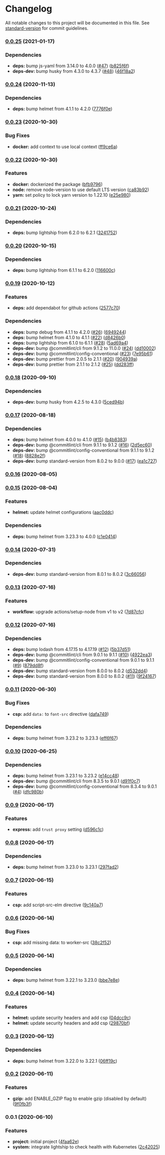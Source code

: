 # Changelog

All notable changes to this project will be documented in this file. See [standard-version](https://github.com/conventional-changelog/standard-version) for commit guidelines.

### [0.0.25](https://github.com/hckhanh/express-spa/compare/v0.0.24...v0.0.25) (2021-01-17)


### Dependencies

* **deps:** bump js-yaml from 3.14.0 to 4.0.0 ([#47](https://github.com/hckhanh/express-spa/issues/47)) ([b825f6f](https://github.com/hckhanh/express-spa/commit/b825f6fc01d54bc25ccf4566d008c13b5911dc09))
* **deps-dev:** bump husky from 4.3.0 to 4.3.7 ([#48](https://github.com/hckhanh/express-spa/issues/48)) ([46f18a2](https://github.com/hckhanh/express-spa/commit/46f18a23b6720762582d3668653ccd81cbdc17c0))

### [0.0.24](https://github.com/hckhanh/express-spa/compare/v0.0.23...v0.0.24) (2020-11-13)


### Dependencies

* **deps:** bump helmet from 4.1.1 to 4.2.0 ([7776f0e](https://github.com/hckhanh/express-spa/commit/7776f0e2b3347df0cf7115e535279cf968d02d43))

### [0.0.23](https://github.com/hckhanh/express-spa/compare/v0.0.22...v0.0.23) (2020-10-30)


### Bug Fixes

* **docker:** add context to use local context ([ff9ce6a](https://github.com/hckhanh/express-spa/commit/ff9ce6a990eaa915adc3f72675eae615ac94f8cd))

### [0.0.22](https://github.com/hckhanh/express-spa/compare/v0.0.21...v0.0.22) (2020-10-30)


### Features

* **docker:** dockerized the package ([bfb9796](https://github.com/hckhanh/express-spa/commit/bfb97961f35610875e0754ec01f66f59a176e7b4))
* **node:** remove node-version to use default LTS version ([ca83b92](https://github.com/hckhanh/express-spa/commit/ca83b92226ac55280f7650fcccdda92532f6b883))
* **yarn:** set policy to lock yarn version to 1.22.10 ([e25e980](https://github.com/hckhanh/express-spa/commit/e25e9805316f88bcc659a62953795e2658f069e3))

### [0.0.21](https://github.com/hckhanh/express-spa/compare/v0.0.20...v0.0.21) (2020-10-24)


### Dependencies

* **deps:** bump lightship from 6.2.0 to 6.2.1 ([3241752](https://github.com/hckhanh/express-spa/commit/3241752649859ea949da3b2665527e38c0249165))

### [0.0.20](https://github.com/hckhanh/express-spa/compare/v0.0.19...v0.0.20) (2020-10-15)


### Dependencies

* **deps:** bump lightship from 6.1.1 to 6.2.0 ([116600c](https://github.com/hckhanh/express-spa/commit/116600c457922835cb784e4278e610cbc61c88d2))

### [0.0.19](https://github.com/hckhanh/express-spa/compare/v0.0.18...v0.0.19) (2020-10-12)


### Features

* **deps:** add dependabot for github actions ([2577c70](https://github.com/hckhanh/express-spa/commit/2577c700e1ce7e9226a82f8510a56be4226737bf))


### Dependencies

* **deps:** bump debug from 4.1.1 to 4.2.0 ([#26](https://github.com/hckhanh/express-spa/issues/26)) ([6949244](https://github.com/hckhanh/express-spa/commit/69492448b3d4b91bd66a518ba260cc5e12ad7c12))
* **deps:** bump helmet from 4.1.0 to 4.1.1 ([#22](https://github.com/hckhanh/express-spa/issues/22)) ([d8426b0](https://github.com/hckhanh/express-spa/commit/d8426b064d757cd8d7d5100b3faa9d8a95990262))
* **deps:** bump lightship from 6.1.0 to 6.1.1 ([#28](https://github.com/hckhanh/express-spa/issues/28)) ([5ad69a4](https://github.com/hckhanh/express-spa/commit/5ad69a47f66518616482e31ebf3f455700331cd9))
* **deps-dev:** bump @commitlint/cli from 9.1.2 to 11.0.0 ([#24](https://github.com/hckhanh/express-spa/issues/24)) ([dd10002](https://github.com/hckhanh/express-spa/commit/dd1000282444e76b6082fcea86f4863971a8ed5e))
* **deps-dev:** bump @commitlint/config-conventional ([#23](https://github.com/hckhanh/express-spa/issues/23)) ([7e95b61](https://github.com/hckhanh/express-spa/commit/7e95b61a3f8275cfd0dc28ea6419b428916acb35))
* **deps-dev:** bump prettier from 2.0.5 to 2.1.1 ([#20](https://github.com/hckhanh/express-spa/issues/20)) ([904939a](https://github.com/hckhanh/express-spa/commit/904939aa3ff6b29f6ba2d8f6dbd57e0657f2cb07))
* **deps-dev:** bump prettier from 2.1.1 to 2.1.2 ([#25](https://github.com/hckhanh/express-spa/issues/25)) ([dd283ff](https://github.com/hckhanh/express-spa/commit/dd283ff0c4ea66502a1296ba0d7c862686ff3e3c))

### [0.0.18](https://github.com/hckhanh/express-spa/compare/v0.0.17...v0.0.18) (2020-09-10)


### Dependencies

* **deps-dev:** bump husky from 4.2.5 to 4.3.0 ([5ced94b](https://github.com/hckhanh/express-spa/commit/5ced94b963428002d042650ab758831c99a379c3))

### [0.0.17](https://github.com/hckhanh/express-spa/compare/v0.0.16...v0.0.17) (2020-08-18)


### Dependencies

* **deps:** bump helmet from 4.0.0 to 4.1.0 ([#15](https://github.com/hckhanh/express-spa/issues/15)) ([b4b8383](https://github.com/hckhanh/express-spa/commit/b4b83834f1c0896b056912bfafe9e57d9023d356))
* **deps-dev:** bump @commitlint/cli from 9.1.1 to 9.1.2 ([#16](https://github.com/hckhanh/express-spa/issues/16)) ([2d5ec60](https://github.com/hckhanh/express-spa/commit/2d5ec60797862e9c725ca2d243d372536c79b4f6))
* **deps-dev:** bump @commitlint/config-conventional from 9.1.1 to 9.1.2 ([#18](https://github.com/hckhanh/express-spa/issues/18)) ([8828e2f](https://github.com/hckhanh/express-spa/commit/8828e2fb1569d21a170070dd3efe571cac0199c9))
* **deps-dev:** bump standard-version from 8.0.2 to 9.0.0 ([#17](https://github.com/hckhanh/express-spa/issues/17)) ([ea1c727](https://github.com/hckhanh/express-spa/commit/ea1c7276782a44e8715b8294254a7722a64b33a5))

### [0.0.16](https://github.com/hckhanh/express-spa/compare/v0.0.15...v0.0.16) (2020-08-05)

### [0.0.15](https://github.com/hckhanh/express-spa/compare/v0.0.14...v0.0.15) (2020-08-04)


### Features

* **helmet:** update helmet configurations ([aac0ddc](https://github.com/hckhanh/express-spa/commit/aac0ddc89853dd094ec447d68b0a4b8d0ecf03bf))


### Dependencies

* **deps:** bump helmet from 3.23.3 to 4.0.0 ([c1e0414](https://github.com/hckhanh/express-spa/commit/c1e0414597ea8ce5ca7316ff7e7f6259e6d164db))

### [0.0.14](https://github.com/hckhanh/express-spa/compare/v0.0.13...v0.0.14) (2020-07-31)


### Dependencies

* **deps-dev:** bump standard-version from 8.0.1 to 8.0.2 ([3c66056](https://github.com/hckhanh/express-spa/commit/3c66056513eee04cfe77b17738a4243633ff1d1b))

### [0.0.13](https://github.com/hckhanh/express-spa/compare/v0.0.12...v0.0.13) (2020-07-16)


### Features

* **workflow:** upgrade actions/setup-node from v1 to v2 ([7d87cfc](https://github.com/hckhanh/express-spa/commit/7d87cfcdaf62bc0425930237444ee1bb473a3a4e))

### [0.0.12](https://github.com/hckhanh/express-spa/compare/v0.0.11...v0.0.12) (2020-07-16)


### Dependencies

* **deps:** bump lodash from 4.17.15 to 4.17.19 ([#12](https://github.com/hckhanh/express-spa/issues/12)) ([5b37d51](https://github.com/hckhanh/express-spa/commit/5b37d51516c0fffd124c27aeaa49849287927bed))
* **deps-dev:** bump @commitlint/cli from 9.0.1 to 9.1.1 ([#10](https://github.com/hckhanh/express-spa/issues/10)) ([4922ea3](https://github.com/hckhanh/express-spa/commit/4922ea3fa57868a1e7b9919a91df65bae65b24c6))
* **deps-dev:** bump @commitlint/config-conventional from 9.0.1 to 9.1.1 ([#9](https://github.com/hckhanh/express-spa/issues/9)) ([879dd8f](https://github.com/hckhanh/express-spa/commit/879dd8f29eb770669a7d0a248ee3d4c2f34a96df))
* **deps-dev:** bump standard-version from 8.0.0 to 8.0.2 ([d532dd4](https://github.com/hckhanh/express-spa/commit/d532dd42498e3f77c7cc5f6ee2f9b335c7f6f9e8))
* **deps-dev:** bump standard-version from 8.0.0 to 8.0.2 ([#11](https://github.com/hckhanh/express-spa/issues/11)) ([9f24167](https://github.com/hckhanh/express-spa/commit/9f241677e417280fe89fc1264af69a3b2eb43819))

### [0.0.11](https://github.com/hckhanh/express-spa/compare/v0.0.10...v0.0.11) (2020-06-30)


### Bug Fixes

* **csp:** add `data:` to `font-src` directive ([dafa749](https://github.com/hckhanh/express-spa/commit/dafa749f76abe12662b658803309a5cd9d880927))


### Dependencies

* **deps:** bump helmet from 3.23.2 to 3.23.3 ([eff6f67](https://github.com/hckhanh/express-spa/commit/eff6f67666d25b9a3fb2caf83730433d973f662e))

### [0.0.10](https://github.com/hckhanh/express-spa/compare/v0.0.9...v0.0.10) (2020-06-25)


### Dependencies

* **deps:** bump helmet from 3.23.1 to 3.23.2 ([e14cc48](https://github.com/hckhanh/express-spa/commit/e14cc4842d53d34a8c83db83cce17db38e5c3593))
* **deps-dev:** bump @commitlint/cli from 8.3.5 to 9.0.1 ([d91f0c7](https://github.com/hckhanh/express-spa/commit/d91f0c71510a2476e91ad944e788b6026a8b16b9))
* **deps-dev:** bump @commitlint/config-conventional from 8.3.4 to 9.0.1 ([#4](https://github.com/hckhanh/express-spa/issues/4)) ([dfc980b](https://github.com/hckhanh/express-spa/commit/dfc980bce0c261058a8321403d5b88c392433e0a))

### [0.0.9](https://github.com/hckhanh/express-spa/compare/v0.0.8...v0.0.9) (2020-06-17)


### Features

* **express:** add `trust proxy` setting ([d596c1c](https://github.com/hckhanh/express-spa/commit/d596c1cb1fa45256fd836d19cf62a24d2558d316))

### [0.0.8](https://github.com/hckhanh/express-spa/compare/v0.0.7...v0.0.8) (2020-06-17)


### Dependencies

* **deps:** bump helmet from 3.23.0 to 3.23.1 ([297fad2](https://github.com/hckhanh/express-spa/commit/297fad2c6ebe2152b9f4c903a1a49374761b942a))

### [0.0.7](https://github.com/hckhanh/express-spa/compare/v0.0.6...v0.0.7) (2020-06-15)


### Features

* **csp:** add script-src-elm directive ([9c140a7](https://github.com/hckhanh/express-spa/commit/9c140a7321f85330027eb9934eb936780a271105))

### [0.0.6](https://github.com/hckhanh/express-spa/compare/v0.0.5...v0.0.6) (2020-06-14)


### Bug Fixes

* **csp:** add missing data: to worker-src ([38c2f52](https://github.com/hckhanh/express-spa/commit/38c2f520ecaa6ec6a1037f951861bec21caf9eb9))

### [0.0.5](https://github.com/hckhanh/express-spa/compare/v0.0.4...v0.0.5) (2020-06-14)


### Dependencies

* **deps:** bump helmet from 3.22.1 to 3.23.0 ([bbe7e8e](https://github.com/hckhanh/express-spa/commit/bbe7e8eae53acf0502c7309c41ac26c423385d2a))

### [0.0.4](https://github.com/hckhanh/express-spa/compare/v0.0.3...v0.0.4) (2020-06-14)


### Features

* **helmet:** update security headers and add csp ([04dcc9c](https://github.com/hckhanh/express-spa/commit/04dcc9c2b8920712da5f96ff164e005309899e4d))
* **helmet:** update security headers and add csp ([29870bf](https://github.com/hckhanh/express-spa/commit/29870bf1a110f44f9c4b3952ce7eb81a6c6483f2))

### [0.0.3](https://github.com/hckhanh/express-spa/compare/v0.0.2...v0.0.3) (2020-06-12)


### Dependencies

* **deps:** bump helmet from 3.22.0 to 3.22.1 ([06ff19c](https://github.com/hckhanh/express-spa/commit/06ff19c643dbea1a4af6310d3a9034cfde14b6ff))

### [0.0.2](https://github.com/hckhanh/express-spa/compare/v0.0.1...v0.0.2) (2020-06-11)


### Features

* **gzip:** add ENABLE_GZIP flag to enable gzip (disabled by default) ([9f0fb3f](https://github.com/hckhanh/express-spa/commit/9f0fb3fe84eeb963fa9de08bb65008b942190338))

### 0.0.1 (2020-06-10)


### Features

* **project:** initial project ([4faa62e](https://github.com/hckhanh/express-spa/commit/4faa62e5e60474ebe094a69a009e2d010203a5d5))
* **system:** integrate lightship to check health with Kubernetes ([2c42025](https://github.com/hckhanh/express-spa/commit/2c42025055780f1fe90b81fdcb5ce6bcbcbad277))
